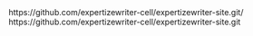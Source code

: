 <?xml version="1.0" encoding="UTF-8"?>
<urlset xmlns="http://www.sitemaps.org/schemas/sitemap/0.9">
  <url><loc>https://github.com/expertizewriter-cell/expertizewriter-site.git/</loc></url>
</urlset>
https://github.com/expertizewriter-cell/expertizewriter-site.git
